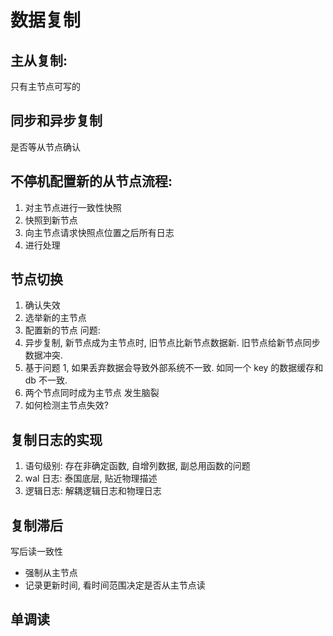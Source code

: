 
# 数据复制

## 主从复制:
只有主节点可写的

## 同步和异步复制
是否等从节点确认

## 不停机配置新的从节点流程:
1. 对主节点进行一致性快照
2. 快照到新节点
3. 向主节点请求快照点位置之后所有日志
4. 进行处理

## 节点切换
1. 确认失效
2. 选举新的主节点
3. 配置新的节点
问题:
1. 异步复制, 新节点成为主节点时, 旧节点比新节点数据新. 旧节点给新节点同步数据冲突. 
2. 基于问题 1, 如果丢弃数据会导致外部系统不一致. 如同一个 key 的数据缓存和 db 不一致.
3. 两个节点同时成为主节点 发生脑裂
4. 如何检测主节点失效?

## 复制日志的实现

1. 语句级别: 存在非确定函数, 自增列数据, 副总用函数的问题
2. wal 日志: 泰国底层, 贴近物理描述
3. 逻辑日志: 解耦逻辑日志和物理日志

## 复制滞后

写后读一致性
* 强制从主节点
* 记录更新时间, 看时间范围决定是否从主节点读

## 单调读